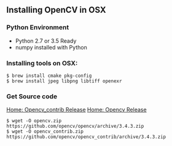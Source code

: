 ## Installing OpenCV in OSX ##


### Python Environment ###

- Python 2.7 or 3.5 Ready
- numpy installed with Python


### Installing tools on OSX: ###
```
$ brew install cmake pkg-config
$ brew install jpeg libpng libtiff openexr
```
### Get Source code ###

[Home: Opencv_contrib Release](https://github.com/opencv/opencv_contrib/releases)
[Home: Opencv Release](https://opencv.org/releases.html)

```
$ wget -O opencv.zip https://github.com/opencv/opencv/archive/3.4.3.zip
$ wget -O opencv_contrib.zip https://github.com/opencv/opencv_contrib/archive/3.4.3.zip


